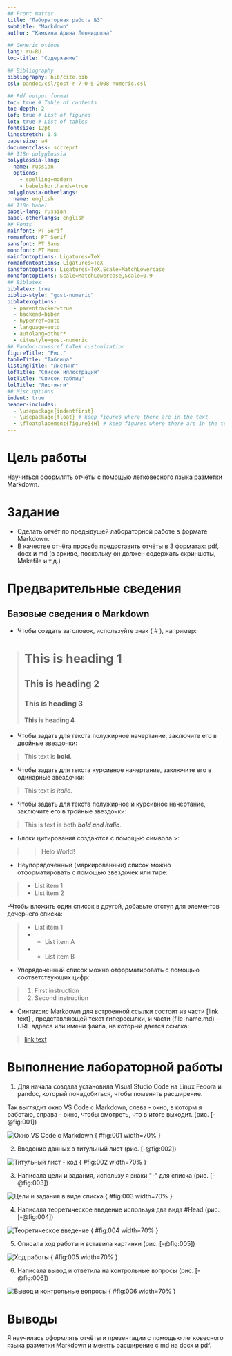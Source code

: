 ```yaml
---
## Front matter
title: "Лабораторная работа №3"
subtitle: "Markdown"
author: "Камкина Арина Леонидовна"

## Generic otions
lang: ru-RU
toc-title: "Содержание"

## Bibliography
bibliography: bib/cite.bib
csl: pandoc/csl/gost-r-7-0-5-2008-numeric.csl

## Pdf output format
toc: true # Table of contents
toc-depth: 2
lof: true # List of figures
lot: true # List of tables
fontsize: 12pt
linestretch: 1.5
papersize: a4
documentclass: scrreprt
## I18n polyglossia
polyglossia-lang:
  name: russian
  options:
	- spelling=modern
	- babelshorthands=true
polyglossia-otherlangs:
  name: english
## I18n babel
babel-lang: russian
babel-otherlangs: english
## Fonts
mainfont: PT Serif
romanfont: PT Serif
sansfont: PT Sans
monofont: PT Mono
mainfontoptions: Ligatures=TeX
romanfontoptions: Ligatures=TeX
sansfontoptions: Ligatures=TeX,Scale=MatchLowercase
monofontoptions: Scale=MatchLowercase,Scale=0.9
## Biblatex
biblatex: true
biblio-style: "gost-numeric"
biblatexoptions:
  - parentracker=true
  - backend=biber
  - hyperref=auto
  - language=auto
  - autolang=other*
  - citestyle=gost-numeric
## Pandoc-crossref LaTeX customization
figureTitle: "Рис."
tableTitle: "Таблица"
listingTitle: "Листинг"
lofTitle: "Список иллюстраций"
lotTitle: "Список таблиц"
lolTitle: "Листинги"
## Misc options
indent: true
header-includes:
  - \usepackage{indentfirst}
  - \usepackage{float} # keep figures where there are in the text
  - \floatplacement{figure}{H} # keep figures where there are in the text
---
```


# Цель работы

Научиться оформлять отчёты с помощью легковесного языка разметки Markdown.

# Задание

- Сделать отчёт по предыдущей лабораторной работе в формате Markdown.
- В качестве отчёта просьба предоставить отчёты в 3 форматах: pdf, docx и md (в архиве, поскольку он должен содержать скриншоты, Makefile и т.д.)

# Предварительные сведения
## Базовые сведения о Markdown

- Чтобы создать заголовок, используйте знак ( # ), например:
 > # This is heading 1
 > ## This is heading 2
 > ### This is heading 3
 > #### This is heading 4

- Чтобы задать для текста полужирное начертание, заключите его в двойные звездочки:
> This text is **bold**.
- Чтобы задать для текста курсивное начертание, заключите его в одинарные звездочки:
> This text is *italic*.
- Чтобы задать для текста полужирное и курсивное начертание, заключите его в тройные
звездочки:
> This is text is both ***bold and italic***.
- Блоки цитирования создаются с помощью символа >:
> > Helo World!

- Неупорядоченный (маркированный) список можно отформатировать с помощью звездочек или тире:
> - List item 1
> - List item 2

-Чтобы вложить один список в другой, добавьте отступ для элементов дочернего списка:

> - List item 1
> - - List item A
> - - List item B

- Упорядоченный список можно отформатировать с помощью соответствующих цифр:
> 1. First instruction
> 2. Second instruction


- Синтаксис Markdown для встроенной ссылки состоит из части [link text] , представляющей текст гиперссылки, и части (file-name.md) – URL-адреса или имени файла, на который дается ссылка:
> [link text](file-name.md)


# Выполнение лабораторной работы

1. Для начала создала установила Visual Studio Code на Linux Fedora и pandoc, который понадобиться, чтобы поменять расширение.

Так выглядит окно VS Code с Markdown, cлева - окно, в которм я работаю, справа - окно, чтобы смотреть, что в итоге выходит. (рис. [-@fig:001])

![Окно VS Code с Markdown](image/1.png)
{ #fig:001 width=70% }

2. Введение данных в титульный лист (рис. [-@fig:002])

![Титульный лист - код](image/2.png)
{ #fig:002 width=70% }

3. Написала цели и задания, использу я знаки "-" для списка (рис. [-@fig:003])

![Цели и задания в виде списка](image/3.png)
{ #fig:003 width=70% }

4. Написала теоретическое введение используя два вида #Head (рис. [-@fig:004])

![Теоретическое введение](image/4.png)
{ #fig:004 width=70% }

5. Описала ход работы и вставила картинки (рис. [-@fig:005])

![Ход работы](image/5.png)
{ #fig:005 width=70% }


6. Написала вывод и ответила на контрольные вопросы (рис. [-@fig:006])

![Вывод и контрольные вопросы](image/6.png)
{ #fig:006 width=70% }


# Выводы

Я научилась оформлять отчёты и презентации с помощью легковесного языка разметки Markdown и менять расширение с md на docx и pdf.



